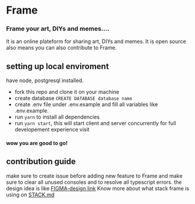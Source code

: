 # Frame

### Frame your art, DIYs and memes....

It is an online plateform for sharing art, DIYs and memes. It is open source also means you can also contribute to Frame.

## setting up local enviroment

have node, postgresql installed.
- fork this repo and clone it on your machine
- create database `CREATE DATABASE database name`
- create .env file under .env.example and fill all variables like .env.example.
- run `yarn` to install all dependencies
- run `yarn start`, this will start client and server concurrently
for full developement experience visit 
#### wow you are good to go!

## contribution guide
make sure to create issue before adding new feature to Frame and make sure to clear all unused consoles and to resolve all typescript errors.
the design idea is like [FIGMA-design link](https://www.figma.com/file/mZmE4N7OXK2Te4TWDAeCNV/Untitled?node-id=0%3A1)
Know more about what stack frame is using on [STACK.md](https://github.com/tanay-pingalkar/Frame/blob/main/STACK.md)
